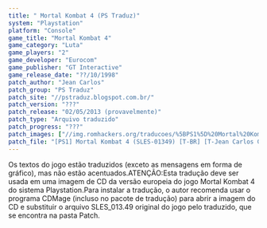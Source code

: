 ```yaml
---
title: " Mortal Kombat 4 (PS Traduz)"
system: "Playstation"
platform: "Console"
game_title: "Mortal Kombat 4"
game_category: "Luta"
game_players: "2"
game_developer: "Eurocom"
game_publisher: "GT Interactive"
game_release_date: "??/10/1998"
patch_author: "Jean Carlos"
patch_group: "PS Traduz"
patch_site: "//pstraduz.blogspot.com.br/"
patch_version: "???"
patch_release: "02/05/2013 (provavelmente)"
patch_type: "Arquivo traduzido"
patch_progress: "???"
patch_images: ["//img.romhackers.org/traducoes/%5BPS1%5D%20Mortal%20Kombat%204%20-%20PS%20Traduz%20-%201.jpg","//img.romhackers.org/traducoes/%5BPS1%5D%20Mortal%20Kombat%204%20-%20PS%20Traduz%20-%202.jpg","//img.romhackers.org/traducoes/%5BPS1%5D%20Mortal%20Kombat%204%20-%20PS%20Traduz%20-%203.jpg"]
patch_file: "[PS1] Mortal Kombat 4 (SLES-01349) [T-BR] [T-Jean Carlos G-PS Traduz] [A-2013].rar"
---
```

Os textos do jogo estão traduzidos (exceto as mensagens em forma de gráfico), mas não estão acentuados.ATENÇÃO:Esta tradução deve ser usada em uma imagem de CD da versão europeia do jogo Mortal Kombat 4 do sistema Playstation.Para instalar a tradução, o autor recomenda usar o programa CDMage (incluso no pacote de tradução) para abrir a imagem do CD e substituir o arquivo SLES_013.49 original do jogo pelo traduzido, que se encontra na pasta Patch.